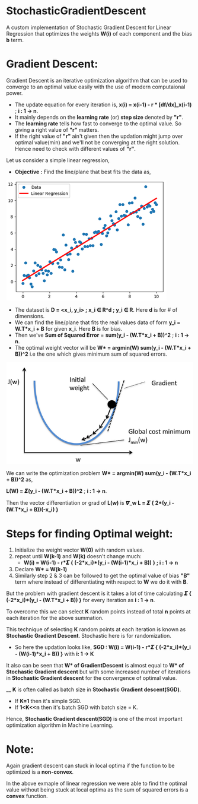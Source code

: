 # StochasticGradientDescent

A custom implementation of Stochastic Gradient Descent for Linear Regression that optimizes the weights **W(i)** of each component and the bias **b** term.

# Gradient Descent:

Gradient Descent is an iterative optimization algorithm that can be used to converge to an optimal value easily with the use of modern computaional power.
  * The update equation for every iteration is, **x(i) = x(i-1) - r \* [df/dx]_x(i-1)** ; **i : 1 -> n**.
  * It mainly depends on the **learning rate** (or) **step size** denoted by **"r"**.
  * The **learning rate** tells how fast to converge to the optimal value. So giving a right value of **"r"** matters.
  * If the right value of **"r"** ain't given then the updation might jump over optimal value(min) and we'll not be converging at the right solution. Hence need to check with different values of **"r"**.

Let us consider a simple linear regression,
  
  * **Objective :** Find the line/plane that best fits the data as,
  
  ![Gradient Descent](./Images/LR.png)
  * The dataset is **D = <x_i, y_i> ; x_i ∈ R^d ; y_i ∈ R**. Here **d** is for # of dimensions.
  * We can find the line/plane that fits the real values data of form **y_i = W.T\*x_i + B** for given **x_i**. Here **B** is for bias. 
  * Then we've **Sum of Squared Error** = **sum(y_i - (W.T\*x_i + B))^2** ; **i : 1 -> n**.
  * The optimal weight vector will be **W\* = argmin(W) sum(y_i - (W.T\*x_i + B))^2** i.e the one which gives minimum sum of squared errors.

![Gradient Descent](./Images/Graph.png)

We can write the optimization problem **W\* = argmin(W) sum(y_i - (W.T\*x_i + B))^2** as,

**L(W) = 𝜮(y_i - (W.T\*x_i + B))^2** ; **i : 1 -> n**.

Then the vector differentiation or grad of **L(w)** is **𝞩_w L = 𝜮 { 2\*(y_i - (W.T\*x_i + B))(-x_i) }**

# Steps for finding Optimal weight:
1. Initialize the weight vector **W(0)** with random values.
2. repeat until **W(k-1)** and **W(k)** doesn't change much:
    * **W(i) = W(i-1) - r\*𝜮 { (-2\*x_i)\*(y_i - (W(i-1)\*x_i + B)) } ; i : 1 -> n**
3. Declare **W\* = W(k-1)**
4. Similarly step 2 & 3 can be followed to get the optimal value of bias **"B"** term where instead of differentiating with respect to **W** we do it with **B**.
    
But the problem with gradient descent is it takes a lot of time calculating **𝜮 { (-2\*x_i)\*(y_i - (W.T\*x_i + B)) }** for every iteration as **i : 1 -> n**.

To overcome this we can select **K** random points instead of total **n** points at each iteration for the above summation.

This technique of selecting **K** random points at each iteration is known as **Stochastic Gradient Descent**. Stochastic here is for randomization.
  * So here the updation looks like,
    **SGD : W(i) = W(i-1) - r\*𝜮 { (-2\*x_i)\*(y_i - (W(i-1)\*x_i + B)) }** with **i: 1 -> K**

It also can be seen that **W\* of GradientDescent** is almost equal to **W\* of Stochastic Gradient descent** but with some increased number of iterations in **Stochastic Gradient descent** for the convergence of optimal value.

__
**K** is often called as batch size in **Stochastic Gradient descent(SGD)**.
  * If **K=1** then it's simple SGD.
  * If **1<K<<n** then it's batch SGD with batch size = K.
  
Hence, **Stochastic Gradient descent(SGD)** is one of the most important optimization algorithm in Machine Learning.

# Note:
Again gradient descent can stuck in local optima if the function to be optimized is a **non-convex**.

In the above exmaple of linear regression we were able to find the optimal value without being stuck at local optima as the sum of squared errors is a **convex** function. 

